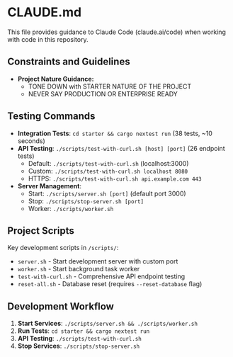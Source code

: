 # CLAUDE.md

This file provides guidance to Claude Code (claude.ai/code) when working with code in this repository.

## Constraints and Guidelines

- **Project Nature Guidance:**
  * TONE DOWN with STARTER NATURE OF THE PROJECT
  * NEVER SAY PRODUCTION OR ENTERPRISE READY

## Testing Commands

- **Integration Tests**: `cd starter && cargo nextest run` (38 tests, ~10 seconds)
- **API Testing**: `./scripts/test-with-curl.sh [host] [port]` (26 endpoint tests)
  - Default: `./scripts/test-with-curl.sh` (localhost:3000)
  - Custom: `./scripts/test-with-curl.sh localhost 8080`
  - HTTPS: `./scripts/test-with-curl.sh api.example.com 443`
- **Server Management**: 
  - Start: `./scripts/server.sh [port]` (default port 3000)
  - Stop: `./scripts/stop-server.sh [port]`
  - Worker: `./scripts/worker.sh`

## Project Scripts

Key development scripts in `/scripts/`:
- `server.sh` - Start development server with custom port
- `worker.sh` - Start background task worker
- `test-with-curl.sh` - Comprehensive API endpoint testing
- `reset-all.sh` - Database reset (requires `--reset-database` flag)

## Development Workflow

1. **Start Services**: `./scripts/server.sh && ./scripts/worker.sh`
2. **Run Tests**: `cd starter && cargo nextest run`
3. **API Testing**: `./scripts/test-with-curl.sh`
4. **Stop Services**: `./scripts/stop-server.sh`